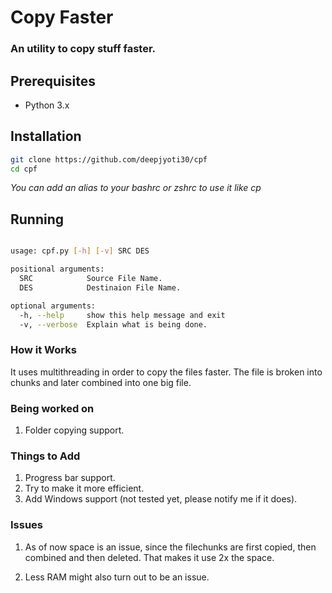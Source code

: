 # Copy Faster

### An utility to copy stuff faster.

## Prerequisites

 * Python 3.x

## Installation
```sh
git clone https://github.com/deepjyoti30/cpf
cd cpf
```

*You can add an alias to your bashrc or zshrc to use it like cp*

## Running
```sh

usage: cpf.py [-h] [-v] SRC DES

positional arguments:
  SRC            Source File Name.
  DES            Destinaion File Name.

optional arguments:
  -h, --help     show this help message and exit
  -v, --verbose  Explain what is being done.

```

### How it Works

It uses multithreading in order to copy the files faster.
The file is broken into chunks and later combined into one big file.

### Being worked on

1. Folder copying support.

### Things to Add

1. Progress bar support.
2. Try to make it more efficient.
3. Add Windows support (not tested yet, please notify me if it does).

### Issues

1. As of now space is an issue, since the filechunks are first copied, then combined and then deleted. That makes it use 2x the space.

2. Less RAM might also turn out to be an issue.

